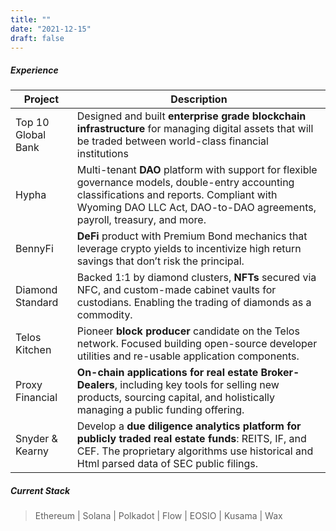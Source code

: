 ```yaml
---
title: ""
date: "2021-12-15"
draft: false
---
```


##### Experience
| Project | Description |
| ----------- | ----------- |
| Top 10 Global Bank      | Designed and built **enterprise grade blockchain infrastructure** for managing digital assets that will be traded between world-class financial institutions       |
| Hypha   | Multi-tenant **DAO** platform with support for flexible governance models, double-entry accounting classifications and reports. Compliant with Wyoming DAO LLC Act, DAO-to-DAO agreements, payroll, treasury, and more.  |
| BennyFi | **DeFi** product with Premium Bond mechanics that leverage crypto yields to incentivize high return savings that don’t risk the principal.|
| Diamond Standard | Backed 1:1 by diamond clusters, **NFTs** secured via NFC, and custom-made cabinet vaults for custodians. Enabling the trading of diamonds as a commodity.|
| Telos Kitchen  | Pioneer **block producer** candidate on the Telos network. Focused building open-source developer utilities and re-usable application components. |
| Proxy Financial | **On-chain applications for real estate Broker-Dealers**, including key tools for selling new products, sourcing capital, and holistically managing a public funding offering. |
| Snyder & Kearny | Develop a **due diligence analytics platform for publicly traded real estate funds**: REITS, IF, and CEF. The proprietary algorithms use historical and Html parsed data of SEC public filings. |

##### Current Stack
> Ethereum | Solana | Polkadot | Flow | EOSIO | Kusama | Wax